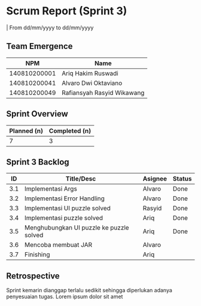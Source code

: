 # Scrum Report (Sprint 3)

| From dd/mm/yyyy to dd/mm/yyyy

## Team Emergence

| NPM          | Name                       |
|--------------|----------------------------|
| 140810200001 | Ariq Hakim Ruswadi         |
| 140810200041 | Alvaro Dwi Oktaviano       |
| 140810200049 | Rafiansyah Rasyid Wikawang |

## Sprint Overview

| Planned (n) | Completed (n) |
|-------------|---------------|
| 7           | 3             |

## Sprint 3 Backlog

| ID  | Title/Desc                               | Asignee | Status |
|-----|------------------------------------------|---------|--------|
| 3.1 | Implementasi Args                        | Alvaro  | Done   |
| 3.2 | Implementasi Error Handling              | Alvaro  | Done   |
| 3.3 | Implementasi UI puzzle solved            | Rasyid  | Done   |
| 3.4 | Implementasi puzzle solved               | Ariq    | Done   |
| 3.5 | Menghubungkan UI puzzle ke puzzle solved | Ariq    | Done   |
| 3.6 | Mencoba membuat JAR                      | Alvaro  |        |
| 3.7 | Finishing                                | Ariq    |        |

## Retrospective

Sprint kemarin dianggap terlalu sedikit sehingga diperlukan adanya penyesuaian tugas. Lorem ipsum dolor sit amet
